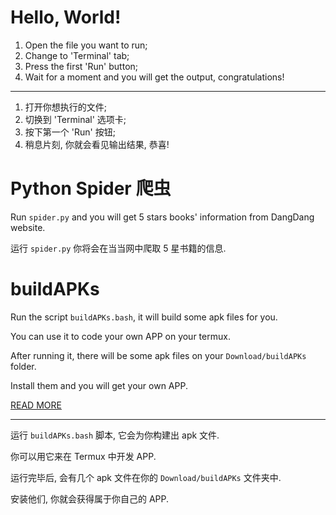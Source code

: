 # Hello, World!

1. Open the file you want to run;
2. Change to 'Terminal' tab;
3. Press the first 'Run' button;
4. Wait for a moment and you will get the output, congratulations!

---

1. 打开你想执行的文件;
2. 切换到 'Terminal' 选项卡;
3. 按下第一个 'Run' 按钮;
4. 稍息片刻, 你就会看见输出结果, 恭喜!


# Python Spider 爬虫

Run `spider.py` and you will get 5 stars books' information from DangDang website.

运行 `spider.py` 你将会在当当网中爬取 5 星书籍的信息.

# buildAPKs

Run the script `buildAPKs.bash`, it will build some apk files for you.

You can use it to code your own APP on your termux.

After running it, there will be some apk files on your `Download/buildAPKs` folder.

Install them and you will get your own APP.

[READ MORE](https://github.com/sdrausty/buildAPKs)


---

运行 `buildAPKs.bash` 脚本, 它会为你构建出 apk 文件.

你可以用它来在 Termux 中开发 APP.

运行完毕后, 会有几个 apk 文件在你的 `Download/buildAPKs` 文件夹中.

安装他们, 你就会获得属于你自己的 APP.